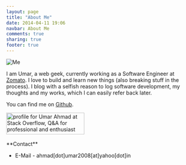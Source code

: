 ```yaml
---
layout: page
title: "About Me"
date: 2014-04-11 19:06
navbar: About Me
comments: true
sharing: true
footer: true
---
```


![Me](https://www.gravatar.com/avatar/4e1fea590dae0abb4fcb5a256e7b8a2f.png "Umar Ahmad")

I am Umar, a web geek, currently working as a Software Engineer at [Zomato](https://www.zomato.com).
I love to build and learn new things (also breaking stuff in the process).
I blog with a selfish reason to log software development, my thoughts and my works, which I can easily refer back later.

You can find me on [Github](https://www.github.com/gleek).

<a href="http://stackoverflow.com/users/2558897/umar-ahmad">
<img title="profile for Umar Ahmad at Stack Overflow, Q&amp;A for professional and enthusiast programmers" src="http://stackoverflow.com/users/flair/2558897.png" alt="profile for Umar Ahmad at Stack Overflow, Q&amp;A for professional and enthusiast programmers" width="208" height="58" />
</a><br><br>
**Contact**

- E-Mail - ahmad[dot]umar2008[at]yahoo[dot]in


